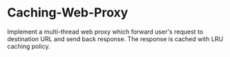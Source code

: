 # Caching-Web-Proxy
Implement a multi-thread web proxy which forward user's request to destination URL and send back response. The response is cached with LRU caching policy. 
